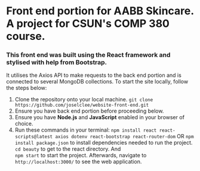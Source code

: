 # Front end portion for AABB Skincare. A project for CSUN's COMP 380 course.

### This front end was built using the React framework and stylised with help from Bootstrap.
It utilises the Axios API to make requests to the back end portion and is connected to several MongoDB collections.
To start the site locally, follow the steps below:

1. Clone the repository onto your local machine.
  ```git clone https://github.com/joselclee/website-front-end.git```
2. Ensure you have back end portion before proceeding below.
3. Ensure you have **Node.js** and **JavaScript** enabled in your browser of choice.
4. Run these commands in your terminal:
  ```npm install react react-scripts@latest axios dotenv react-bootstrap react-router-dom``` OR ```npm install package.json``` to install dependencies needed to run the project. </br>
  ```cd beauty``` to get to the react directory. And </br>
  ```npm start``` to start the project. Afterwards, navigate to </br>
  ```http://localhost:3000/``` to see the web application. </br>
